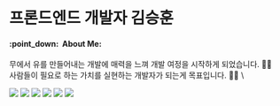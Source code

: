 <h1>프론드엔드 개발자 김승훈</h1>

<h4>:point_down:&nbsp;&nbsp;About Me:</h4>


무에서 유를 만들어내는 개발에 매력을 느껴 개발 여정을 시작하게 되었습니다.&nbsp;:technologist:&nbsp;\
사람들이 필요로 하는 가치를 실현하는 개발자가 되는게 목표입니다.&nbsp;:technologist:&nbsp;\

<img src="https://img.shields.io/badge/JavasScript-%23323330.svg?style=flat-square&logo=javascript&logoColor=%23F7DF1E"/>
<img src="https://img.shields.io/badge/TypeScript-%23007ACC.svg?style=flat-square&logo=typescript&logoColor=white"/>
<img src="https://img.shields.io/badge/NextJS-black?style=flat-square&logo=next.js&logoColor=white"/>
<img src="https://img.shields.io/badge/redux-%23593d88.svg?style=flat-square&logo=redux&logoColor=white"/>
<img src="https://img.shields.io/badge/nodeJS-6DA55F?style=flat-square&logo=node.js&logoColor=white"/>
<img src="https://img.shields.io/badge/mysql-3766AB?style=flat-square&logo=mysql&logoColor=white"/>
